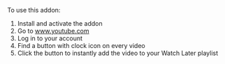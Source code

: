 To use this addon:
1. Install and activate the addon
2. Go to www.youtube.com
3. Log in to your account
4. Find a button with clock icon on every video
5. Click the button to instantly add the video to your Watch Later playlist